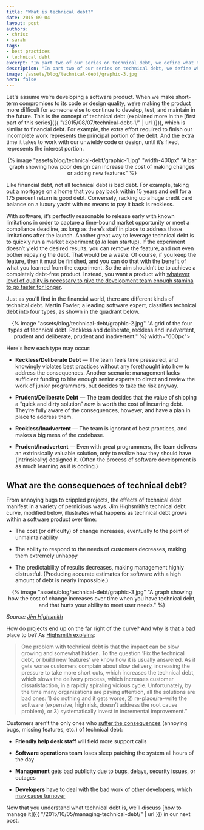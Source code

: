 ```yaml
---
title: "What is technical debt?"
date: 2015-09-04
layout: post
authors:
- chrisc
- sarah
tags:
- best practices
- technical debt
excerpt: "In part two of our series on technical debt, we define what technical debt is and how it can negatively impact your organization or project."
description: "In part two of our series on technical debt, we define what technical debt is and how it can negatively impact your organization or project."
image: /assets/blog/technical-debt/graphic-3.jpg
hero: false
---
```


Let's assume we’re developing a software product. When we make
short-term compromises to its code or design quality, we’re making the
product more difficult for someone else to continue to develop, test,
and maintain in the future. This is the concept of technical debt
(explained more in the [first part of this
series]({{ "/2015/08/07/technical-debt-1/" | url }})), which is
similar to financial debt. For example, the extra effort required to
finish our incomplete work represents the principal portion of the debt.
And the extra time it takes to work with our unwieldy code or design,
until it’s fixed, represents the interest portion.

<div style="text-align:center">
{% image "assets/blog/technical-debt/graphic-1.jpg" "width-400px" "A bar graph showing how poor design can increase the cost of making changes or adding new features" %}
</div>

Like financial debt, not all technical debt is bad debt. For example,
taking out a mortgage on a home that you pay back within 15 years and
sell for a 175 percent return is good debt. Conversely, racking up a
huge credit card balance on a luxury yacht with no means to pay it back
is reckless.

With software, it’s perfectly reasonable to release early with known
limitations in order to capture a time-bound market opportunity or meet
a compliance deadline, as long as there’s staff in place to address
those limitations after the launch. Another great way to leverage
technical debt is to quickly run a market experiment (*a la* lean
startup). If the experiment doesn’t yield the desired results, you can
remove the feature, and not even bother repaying the debt. That would be
a waste. Of course, if you keep the feature, then it must be finished,
and you can do that with the benefit of what you learned from the
experiment. So the aim shouldn’t be to achieve a completely debt-free
product. Instead, you want a product with [whatever level of quality is
necessary to give the development team enough stamina to go faster for
longer](http://martinfowler.com/bliki/DesignStaminaHypothesis.html).

Just as you'll find in the financial world, there are different kinds of
technical debt. Martin Fowler, a leading software expert, classifies
technical debt into four types, as shown in the quadrant below.

<div style="text-align:center">
{% image "assets/blog/technical-debt/graphic-2.jpg" "A grid of the four types of technical debt. Reckless and deliberate, reckless and inadvertent, prudent and deliberate, prudent and inadvertent." %} width="600px">
</div>

Here's how each type may occur:

-   **Reckless/Deliberate Debt** — The team feels time pressured, and knowingly violates best practices without any forethought into how to address the consequences. Another scenario: management lacks sufficient funding to hire enough senior experts to direct and review the work of junior programmers, but decides to take the risk anyway.

-   **Prudent/Deliberate Debt** — The team decides that the value of shipping a “quick and dirty solution” *now* is worth the cost of incurring debt. They’re fully aware of the consequences, however, and have a plan in place to address them.

-   **Reckless/Inadvertent** — The team is ignorant of best practices, and makes a big mess of the codebase.

-   **Prudent/Inadvertent** — Even with great programmers, the team delivers an extrinsically valuable solution, only to realize how they should have (intrinsically) designed it. (Often the process of software development is as much learning as it is coding.)

## What are the consequences of technical debt?

From annoying bugs to crippled projects, the effects of technical debt
manifest in a variety of pernicious ways. Jim Highsmith’s technical debt
curve, modified below, illustrates what happens as technical debt grows
within a software product over time:

-   The cost (or difficulty) of change increases, eventually to the point of unmaintainability

-   The ability to respond to the needs of customers decreases, making them extremely unhappy

-   The predictability of results decreases, making management highly distrustful. (Producing accurate estimates for software with a high amount of debt is nearly impossible.)

<div style="text-align:center">
{% image "assets/blog/technical-debt/graphic-3.jpg" "A graph showing how the cost of change increases over time when you have technical debt, and that hurts your ability to meet user needs." %}
</div>

*Source: [Jim
Highsmith](http://jimhighsmith.com/the-financial-implications-of-technical-debt/)*

How do projects end up on the far right of the curve? And why is that a
bad place to be? As [Highsmith
explains](http://jimhighsmith.com/the-financial-implications-of-technical-debt/):

> One problem with technical debt is that the impact can be slow growing
> and somewhat hidden. To the question ‘Fix the technical debt, or build
> new features’ we know how it is usually answered. As it gets worse
> customers complain about slow delivery, increasing the pressure to
> take more short cuts, which increases the technical debt, which slows
> the delivery process, which increases customer dissatisfaction, in a
> rapidly spiraling vicious cycle. Unfortunately, by the time many
> organizations are paying attention, all the solutions are bad ones: 1)
> do nothing and it gets worse, 2) re-place/re-write the software
> (expensive, high risk, doesn’t address the root cause problem), or 3)
> systematically invest in incremental improvement.”

Customers aren’t the only ones who [suffer the
consequences](http://www.infoq.com/articles/managing-technical-debt)
(annoying bugs, missing features, etc.) of technical debt:

-   **Friendly help desk staff** will field more support calls

-   **Software operations team** loses sleep patching the system all hours of the day

-   **Management** gets bad publicity due to bugs, delays, security issues, or outages

-   **Developers** have to deal with the bad work of other developers, which [may cause turnover](http://www.industriallogic.com/blog/technical-debt-considered/)

Now that you understand what technical debt is, we’ll discuss [how to
manage it]({{ "/2015/10/05/managing-technical-debt/" | url }}) in our next post.
